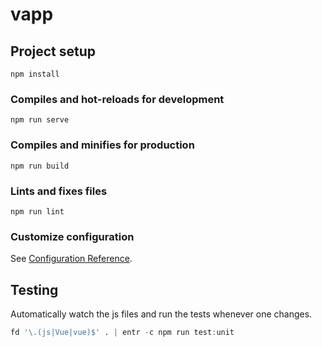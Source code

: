 # vapp

## Project setup
```
npm install
```

### Compiles and hot-reloads for development
```
npm run serve
```

### Compiles and minifies for production
```
npm run build
```

### Lints and fixes files
```
npm run lint
```

### Customize configuration
See [Configuration Reference](https://cli.vuejs.org/config/).

## Testing
Automatically watch the js files and run the tests whenever one changes.
```r
fd '\.(js|Vue|vue)$' . | entr -c npm run test:unit
```
